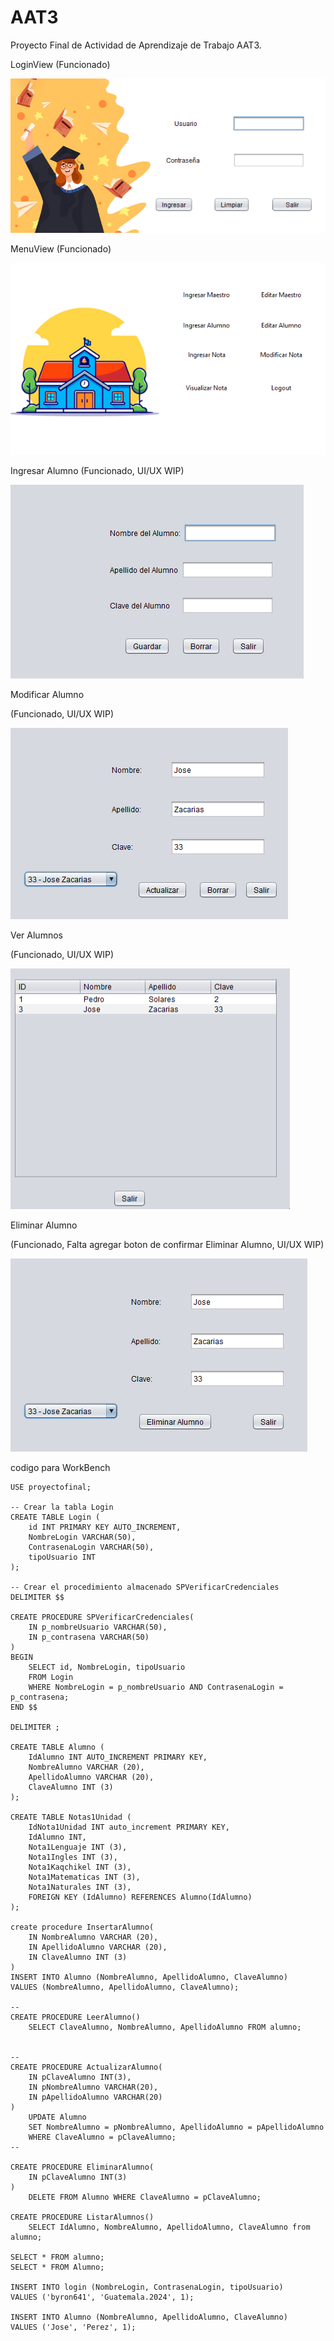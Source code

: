 # AAT3

Proyecto Final de Actividad de Aprendizaje de Trabajo AAT3.

LoginView (Funcionado)

![LoginView](https://github.com/byron641/AAT3/blob/main/app/src/main/resources/LoginView.png)

MenuView (Funcionado) 

![MenuView](https://github.com/byron641/AAT3/blob/main/app/src/main/resources/MenuView.png)

Ingresar Alumno (Funcionado, UI/UX WIP) 

![Ingresar Alumno](https://github.com/byron641/AAT3/blob/main/app/src/main/resources/Ingresar%20Alumno.png)

Modificar Alumno

(Funcionado, UI/UX WIP) 

![Ingresar Alumno](https://github.com/byron641/AAT3/blob/main/app/src/main/resources/Modificar%20Alumno.png)

Ver Alumnos

(Funcionado, UI/UX WIP) 

![Ver Alumno](https://github.com/byron641/AAT3/blob/main/app/src/main/resources/Ver%20Alumno.png)

Eliminar Alumno

(Funcionado, Falta agregar boton de confirmar Eliminar Alumno, UI/UX WIP) 

![Eliminiar Alumno](https://github.com/byron641/AAT3/blob/main/app/src/main/resources/Elimina%20Alumno.png)



codigo para WorkBench 

```
USE proyectofinal;

-- Crear la tabla Login
CREATE TABLE Login (
    id INT PRIMARY KEY AUTO_INCREMENT,
    NombreLogin VARCHAR(50),
    ContrasenaLogin VARCHAR(50),
    tipoUsuario INT 
);

-- Crear el procedimiento almacenado SPVerificarCredenciales
DELIMITER $$

CREATE PROCEDURE SPVerificarCredenciales(
    IN p_nombreUsuario VARCHAR(50),
    IN p_contrasena VARCHAR(50)
)
BEGIN
    SELECT id, NombreLogin, tipoUsuario
    FROM Login
    WHERE NombreLogin = p_nombreUsuario AND ContrasenaLogin = p_contrasena;
END $$

DELIMITER ;

CREATE TABLE Alumno (
	IdAlumno INT AUTO_INCREMENT PRIMARY KEY,
	NombreAlumno VARCHAR (20),
    ApellidoAlumno VARCHAR (20),
	ClaveAlumno INT (3)
);

CREATE TABLE Notas1Unidad (
	IdNota1Unidad INT auto_increment PRIMARY KEY,
	IdAlumno INT,
    Nota1Lenguaje INT (3),
    Nota1Ingles INT (3),
    Nota1Kaqchikel INT (3),
    Nota1Matematicas INT (3),
    Nota1Naturales INT (3),
    FOREIGN KEY (IdAlumno) REFERENCES Alumno(IdAlumno) 
);

create procedure InsertarAlumno(
	IN NombreAlumno VARCHAR (20),
    IN ApellidoAlumno VARCHAR (20),
	IN ClaveAlumno INT (3)
)
INSERT INTO Alumno (NombreAlumno, ApellidoAlumno, ClaveAlumno)
VALUES (NombreAlumno, ApellidoAlumno, ClaveAlumno);

--
CREATE PROCEDURE LeerAlumno()
    SELECT ClaveAlumno, NombreAlumno, ApellidoAlumno FROM alumno;

    
--
CREATE PROCEDURE ActualizarAlumno(
    IN pClaveAlumno INT(3),
    IN pNombreAlumno VARCHAR(20),
    IN pApellidoAlumno VARCHAR(20)
)
    UPDATE Alumno
    SET NombreAlumno = pNombreAlumno, ApellidoAlumno = pApellidoAlumno
    WHERE ClaveAlumno = pClaveAlumno;
--

CREATE PROCEDURE EliminarAlumno(
    IN pClaveAlumno INT(3)
)
    DELETE FROM Alumno WHERE ClaveAlumno = pClaveAlumno;

CREATE PROCEDURE ListarAlumnos()
	SELECT IdAlumno, NombreAlumno, ApellidoAlumno, ClaveAlumno from alumno;

SELECT * FROM alumno;
SELECT * FROM Alumno;

INSERT INTO login (NombreLogin, ContrasenaLogin, tipoUsuario)
VALUES ('byron641', 'Guatemala.2024', 1); 

INSERT INTO Alumno (NombreAlumno, ApellidoAlumno, ClaveAlumno)
VALUES ('Jose', 'Perez', 1);
	
```
